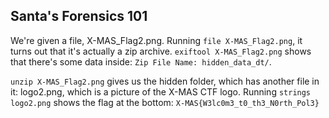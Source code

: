 ## Santa's Forensics 101

We're given a file, X-MAS_Flag2.png. Running `file X-MAS_Flag2.png`, it
turns out that it's actually a zip archive. `exiftool X-MAS_Flag2.png`
shows that there's some data inside: `Zip File Name: hidden_data_dt/`.

`unzip X-MAS_Flag2.png` gives us the hidden folder, which has another file
in it: logo2.png, which is a picture of the X-MAS CTF logo. Running
`strings logo2.png` shows the flag at the bottom:
`X-MAS{W3lc0m3_t0_th3_N0rth_Pol3}`
